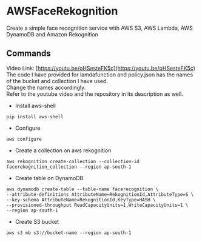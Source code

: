 # AWSFaceRekognition
Create a simple face recognition service with AWS S3, AWS Lambda, AWS DynamoDB and Amazon Rekognition

## Commands

Video Link: [https://youtu.be/oHSesteFK5c](https://youtu.be/oHSesteFK5c)  
The code I have provided for lamdafunction and policy.json has the names of the bucket and collection I have used.  
Change the names accordingly.  
Refer to the youtube video and the repository in its description as well.


- Install aws-shell
```
pip install aws-shell
```

- Configure
```
aws configure
```

- Create a collection on aws rekognition
```
aws rekognition create-collection --collection-id facerekognition_collection --region ap-south-1
```

- Create table on DynamoDB
```
aws dynamodb create-table --table-name facerecognition \
--attribute-definitions AttributeName=RekognitionId,AttributeType=S \
--key-schema AttributeName=RekognitionId,KeyType=HASH \
--provisioned-throughput ReadCapacityUnits=1,WriteCapacityUnits=1 \
--region ap-south-1
```

- Create S3 bucket
```
aws s3 mb s3://bucket-name --region ap-south-1
```
